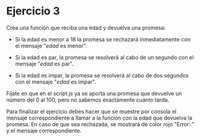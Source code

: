 # Ejercicio 3

Crea una función que reciba una edad y devuelva una promesa:

- Si la edad es menor a 18 la promesa se rechazará inmediatamente con el mensaje "_edad_ es menor". 

- Si la edad es par, la promesa se resolverá al cabo de un segundo con el mensaje "_edad_ es par".

- Si la edad es impar, la promesa se resolverá al cabo de dos segundos con el mensaje "_edad_ es impar".

Fíjate en que en el script.js ya se aporta una promesa que devuelve un número del 0 al 100, pero no sabemos exactamente cuánto tarda.

Para finalizar el ejercicio debes hacer que se muestre por consola el mensaje correspondiente a llamar a la función con la edad que devuelva la promesa. En caso de que sea rechazada, se mostrará de color rojo "Error: " y el mensaje correspondiente.